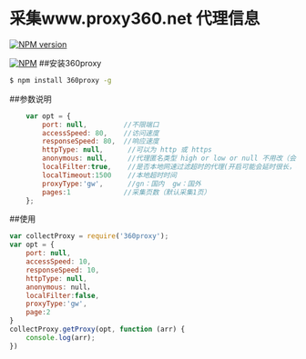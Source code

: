 采集www.proxy360.net 代理信息
============


[![NPM version](https://badge.fury.io/js/360proxy.png)](http://badge.fury.io/js/360proxy)

[![NPM](https://nodei.co/npm/360proxy.png?downloads=true&downloadRank=true)](https://nodei.co/npm/360proxy/)
##安装360proxy
```bash
$ npm install 360proxy -g
```

##参数说明
```javascript
    var opt = {
        port: null,         //不限端口
        accessSpeed: 80,    //访问速度
        responseSpeed: 80,  //响应速度
        httpType: null,      //可以为 http 或 https
        anonymous: null,     //代理匿名类型 high or low or null 不用改（会改变您的IP，远程服务器不知道您的真实IP，也不知道您正在使用代理访问）
        localFilter:true,    //是否本地网速过滤超时的代理(开启可能会延时很长，不过过滤后更准确)
        localTimeout:1500    //本地超时时间
        proxyType:'gw',      //gn：国内  gw：国外
        pages:1             //采集页数（默认采集1页）
    };
```

##使用
```javascript
var collectProxy = require('360proxy');
var opt = {
    port: null,
    accessSpeed: 10,
    responseSpeed: 10,
    httpType: null,
    anonymous: null，
    localFilter:false,
    proxyType:'gw',
    page:2
}
collectProxy.getProxy(opt, function (arr) {
    console.log(arr);
})
```
